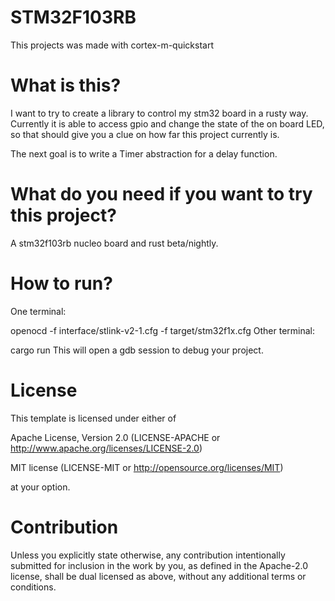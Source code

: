 # STM32F103RB

This projects was made with cortex-m-quickstart

# What is this?

I want to try to create a library to control my stm32 board in a rusty way. Currently it is able to access gpio and change the state of the on board LED, so that should give you a clue on how far this project currently is.

The next goal is to write a Timer abstraction for a delay function.

# What do you need if you want to try this project?

A stm32f103rb nucleo board and rust beta/nightly.

# How to run?

One terminal:

openocd -f interface/stlink-v2-1.cfg -f target/stm32f1x.cfg
Other terminal:

cargo run
This will open a gdb session to debug your project.

# License

This template is licensed under either of

Apache License, Version 2.0 (LICENSE-APACHE or http://www.apache.org/licenses/LICENSE-2.0)

MIT license (LICENSE-MIT or http://opensource.org/licenses/MIT)

at your option.

# Contribution

Unless you explicitly state otherwise, any contribution intentionally submitted for inclusion in the work by you, as defined in the Apache-2.0 license, shall be dual licensed as above, without any additional terms or conditions.
